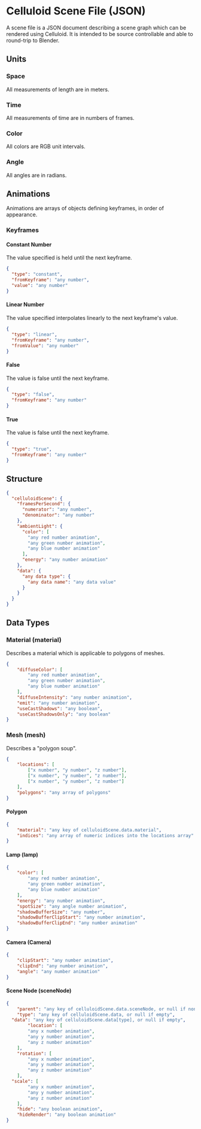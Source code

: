 # Celluloid Scene File (JSON)

A scene file is a JSON document describing a scene graph which can be rendered
using Celluloid.  It is intended to be source controllable and able to 
round-trip to Blender.

## Units

### Space

All measurements of length are in meters.

### Time

All measurements of time are in numbers of frames.

### Color

All colors are RGB unit intervals.

### Angle

All angles are in radians.

## Animations

Animations are arrays of objects defining keyframes, in order of appearance.

### Keyframes

#### Constant Number

The value specified is held until the next keyframe.

```json
{
  "type": "constant",
  "fromKeyframe": "any number",
  "value": "any number"
}
```

#### Linear Number

The value specified interpolates linearly to the next keyframe's value.

```json
{
  "type": "linear",
  "fromKeyframe": "any number",
  "fromValue": "any number"
}
```

#### False

The value is false until the next keyframe.

```json
{
  "type": "false",
  "fromKeyframe": "any number"
}
```

#### True

The value is false until the next keyframe.

```json
{
  "type": "true",
  "fromKeyframe": "any number"
}
```

## Structure

```json
{
  "celluloidScene": {
    "framesPerSecond": {
      "numerator": "any number",
      "denominator": "any number"
    },
    "ambientLight": {
      "color": [
        "any red number animation",
        "any green number animation",
        "any blue number animation"
      ],
      "energy": "any number animation"
    },
    "data": {
      "any data type": {
        "any data name": "any data value"
      }
    }
  }
}
```

## Data Types

### Material (material)

Describes a material which is applicable to polygons of meshes.

```json
{
	"diffuseColor": [
		"any red number animation",
		"any green number animation",
		"any blue number animation"
	],
	"diffuseIntensity": "any number animation",
	"emit": "any number animation",
	"useCastShadows": "any boolean",
	"useCastShadowsOnly": "any boolean"
}
```

### Mesh (mesh)

Describes a "polygon soup".

```json
{
	"locations": [
		["x number", "y number", "z number"],
		["x number", "y number", "z number"],
		["x number", "y number", "z number"]
	],
	"polygons": "any array of polygons"
}
```

#### Polygon

```json
{
	"material": "any key of celluloidScene.data.material",
	"indices": "any array of numeric indices into the locations array"
}
```

#### Lamp (lamp)

```json
{
	"color": [
		"any red number animation",
		"any green number animation",
		"any blue number animation"
	],
	"energy": "any number animation",
	"spotSize": "any angle number animation",
	"shadowBufferSize": "any number",
	"shadowBufferClipStart": "any number animation",
	"shadowBufferClipEnd": "any number animation"
}
```

#### Camera (Camera)

```json
{
	"clipStart": "any number animation",
	"clipEnd": "any number animation",
	"angle": "any number animation"
}
```

#### Scene Node (sceneNode)

```json
{
	"parent": "any key of celluloidScene.data.sceneNode, or null if none",
	"type": "any key of celluloidScene.data, or null if empty",
  "data": "any key of celluloidScene.data[type], or null if empty",
		"location": [
		"any x number animation",
		"any y number animation",
		"any z number animation"
	], 
	"rotation": [
		"any x number animation",
		"any y number animation",
		"any z number animation"
	],
  "scale": [
		"any x number animation",
		"any y number animation",
		"any z number animation"
	],
	"hide": "any boolean animation",
	"hideRender": "any boolean animation"
}
```